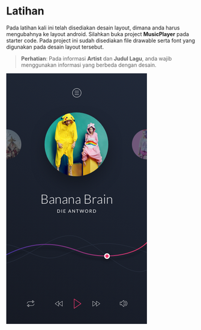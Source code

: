 # Latihan

Pada latihan kali ini telah disediakan desain layout, dimana anda harus
mengubahnya ke layout android. Silahkan buka project **MusicPlayer** pada
starter code. Pada project ini sudah disediakan file drawable serta font yang
digunakan pada desain layout tersebut.

> **Perhatian**:
> Pada informasi **Artist** dan **Judul Lagu**, anda wajib menggunakan informasi
> yang berbeda dengan desain.

![layout latihan](images/02-praktik-layout-player.png)

